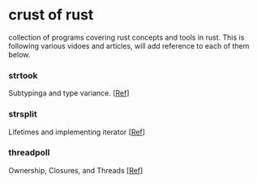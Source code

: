 # crust of rust
collection of programs covering rust concepts and tools in rust. This is following various vidoes and articles, will add reference to each of them below.


### strtook
  
  Subtypinga and type variance. [[Ref](https://www.youtube.com/watch?v=iVYWDIW71jk&t=606s)]
  
### strsplit

  Lifetimes and implementing iterator [[Ref](https://www.youtube.com/watch?v=MSi3E5Z8oRw&t=3934s)]
  
### threadpoll 
   Ownership, Closures, and Threads [[Ref](https://www.youtube.com/watch?v=2mwwYbBRJSo&t=4674s)]
 
